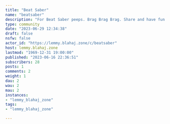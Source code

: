 ```yaml
---
title: "Beat Saber" 
name: "beatsaber"
description: "For Beat Saber peeps. Brag Brag Brag. Share and have fun.We adhere to the same rules as Blahaj. No bigotry, xenophobia, racism, misogyny , or general asshole ness."
type: community
date: "2023-06-29 12:34:38"
draft: false
nsfw: false
actor_id: "https://lemmy.blahaj.zone/c/beatsaber"
host: lemmy.blahaj.zone
lastmod: "1969-12-31 19:00:00"
published: "2023-06-16 22:36:51"
subscribers: 28
posts: 1
comments: 2
weight: 1
dau: 2
wau: 2
mau: 2
instances:
- "lemmy_blahaj_zone"
tags: 
- "lemmy_blahaj_zone"

---
```

